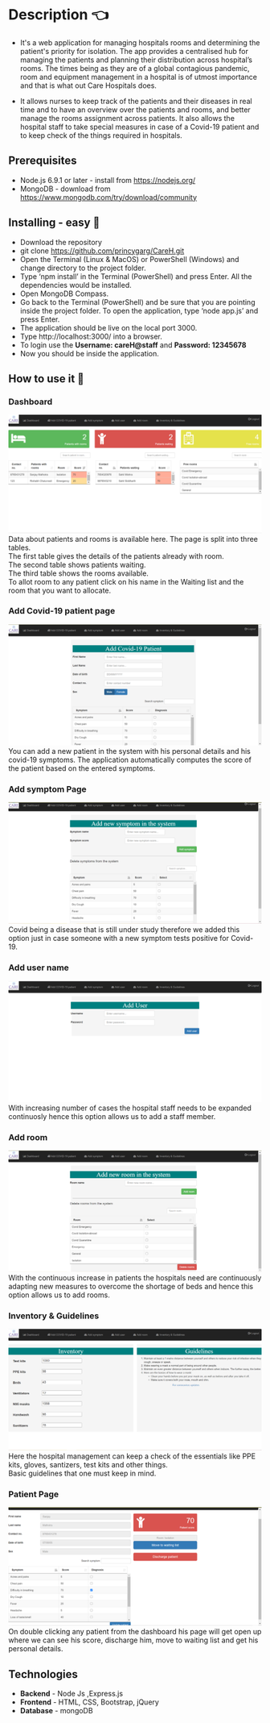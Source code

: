 # Description 👈

- It's a web application for managing hospitals rooms and determining the patient's priority for isolation. The app provides a centralised hub for managing the patients and planning their distribution across hospital’s rooms. The times being as they are of a global contagious pandemic, room and equipment management in a hospital is of utmost importance and that is what out Care Hospitals does.

- It allows nurses to keep track of the patients and their diseases in real time and to have an overview over the patients and rooms, and better manage the rooms assignment across patients. It also allows the hospital staff to take special measures in case of a Covid-19 patient and to keep check of the things required in hospitals.


## Prerequisites

- Node.js 6.9.1 or later - install from https://nodejs.org/  
- MongoDB - download from https://www.mongodb.com/try/download/community

## Installing - easy 🔌

- Download the repository  
- git clone https://github.com/princygarg/CareH.git  
- Open the Terminal (Linux & MacOS) or PowerShell (Windows) and change directory to the project folder.  
- Type ‘npm install’ in the Terminal (PowerShell) and press Enter. All the dependencies would be installed.  
- Open MongoDB Compass.  
- Go back to the Terminal (PowerShell) and be sure that you are pointing inside the project folder. To open the application, type ‘node app.js’ and press Enter.  
- The application should be live on the local port 3000.  
- Type http://localhost:3000/ into a browser.  
- To login use the **Username: careH@staff** and **Password: 12345678**  
- Now you should be inside the application.  

## How to use it 📖
### Dashboard
![Dashboard](Homepage.PNG)
Data about patients and rooms is available here. The page is split into three tables.  
The first table gives the details of the patients already with room.  
The second table shows patients waiting.  
The third table shows the rooms available.  
To allot room to any patient click on his name in the Waiting list and the room that you want to allocate.  

### Add Covid-19 patient page
![Add patient](images/Add_patient.PNG)
You can add a new patient in the system with his personal details and his covid-19 symptoms. The application automatically computes the score of the patient based on the entered symptoms.

### Add symptom Page
![Add symptom](images/Add_symptoms.PNG)
Covid being a disease that is still under study therefore we added this option just in case someone with a new symptom tests positive for Covid-19.

### Add user name
![Add user](images/Add_user.PNG)
With increasing number of cases the hospital staff needs to be expanded continuosly hence this option allows us to add a staff member.

### Add room
![Add room](images/Add_room.PNG)
With the continuous increase in patients the hospitals need are continuously adapting new measures to overcome the shortage of beds and hence this option allows us to add rooms.

### Inventory & Guidelines
![Inventory](images/Inventory.PNG)
Here the hospital management can keep a check of the essentials like PPE kits, gloves, santizers, test kits and other things.  
Basic guidelines that one must keep in mind.

### Patient Page
![Patient](images/Patient.PNG)
On double clicking any patient from the dashboard his page will get open up where we can see his score, discharge him, move to waiting list and get his personal details.


## Technologies 
- **Backend** - Node Js ,Express.js
- **Frontend** - HTML, CSS, Bootstrap, jQuery
- **Database** - mongoDB
